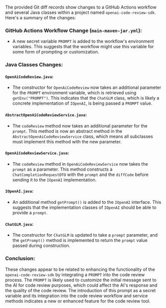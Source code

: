 The provided Git diff records show changes to a GitHub Actions workflow and several Java classes within a project named `openai-code-review-sdk`. Here's a summary of the changes:

### GitHub Actions Workflow Change (`main-maven-jar.yml`):

- A new secret variable `PROMPT` is added to the workflow's environment variables. This suggests that the workflow might use this variable for some form of prompting or customization.

### Java Classes Changes:

#### `OpenAiCodeReview.java`:
- The constructor for `OpenAiCodeReview` now takes an additional parameter for the `PROMPT` environment variable, which is retrieved using `getEnv("PROMPT")`. This indicates that the `ChatGLM` class, which is likely a concrete implementation of `IOpenAI`, is being passed a `PROMPT` value.

#### `AbstractOpenAiCodeReviewService.java`:
- The `codeReview` method now takes an additional parameter for the `prompt`. This method is now an abstract method in the `AbstractOpenAiCodeReviewService` class, which means all subclasses must implement this method with the new parameter.

#### `OpenAiCodeReviewService.java`:
- The `codeReview` method in `OpenAiCodeReviewService` now takes the `prompt` as a parameter. This method constructs a `ChatCompletionRequestDTO` with the `prompt` and the `diffCode` before sending it to the `IOpenAI` implementation.

#### `IOpenAI.java`:
- An additional method `getPrompt()` is added to the `IOpenAI` interface. This suggests that the implementation classes of `IOpenAI` should be able to provide a `prompt`.

#### `ChatGLM.java`:
- The constructor for `ChatGLM` is updated to take a `prompt` parameter, and the `getPrompt()` method is implemented to return the `prompt` value passed during construction.

### Conclusion:
These changes appear to be related to enhancing the functionality of the `openai-code-review-sdk` by integrating a `PROMPT` into the code review process. The `PROMPT` is likely used to customize the initial message sent to the AI for code review purposes, which could affect the AI's response and the quality of the code review. The introduction of this prompt as a secret variable and its integration into the code review workflow and service methods indicates a new or enhanced feature for the code review tool.